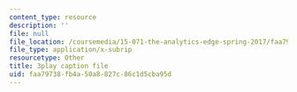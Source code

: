 ```yaml
---
content_type: resource
description: ''
file: null
file_location: /coursemedia/15-071-the-analytics-edge-spring-2017/faa79738fb4a50a8827c86c1d5cba95d_GPOUGpF-Sno.vtt
file_type: application/x-subrip
resourcetype: Other
title: 3play caption file
uid: faa79738-fb4a-50a8-827c-86c1d5cba95d
---
```

